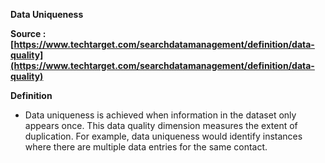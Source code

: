 __Data Uniqueness__

__Source : [https://www.techtarget.com/searchdatamanagement/definition/data-quality](https://www.techtarget.com/searchdatamanagement/definition/data-quality)__

__Definition__
- Data uniqueness is achieved when information in the dataset only appears once. This data quality dimension measures the extent of duplication. For example, data uniqueness would identify instances where there are multiple data entries for the same contact.